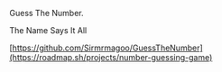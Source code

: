 Guess The Number.

The Name Says It All



[https://github.com/Sirmrmagoo/GuessTheNumber](https://roadmap.sh/projects/number-guessing-game)
